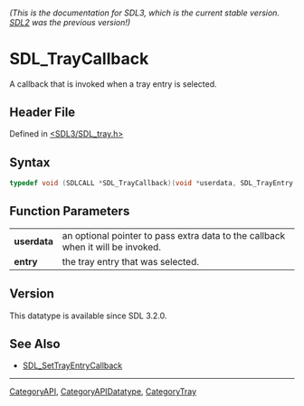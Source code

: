 ###### (This is the documentation for SDL3, which is the current stable version. [SDL2](https://wiki.libsdl.org/SDL2/) was the previous version!)
# SDL_TrayCallback

A callback that is invoked when a tray entry is selected.

## Header File

Defined in [<SDL3/SDL_tray.h>](https://github.com/libsdl-org/SDL/blob/main/include/SDL3/SDL_tray.h)

## Syntax

```c
typedef void (SDLCALL *SDL_TrayCallback)(void *userdata, SDL_TrayEntry *entry);
```

## Function Parameters

|              |                                                                                 |
| ------------ | ------------------------------------------------------------------------------- |
| **userdata** | an optional pointer to pass extra data to the callback when it will be invoked. |
| **entry**    | the tray entry that was selected.                                               |

## Version

This datatype is available since SDL 3.2.0.

## See Also

- [SDL_SetTrayEntryCallback](SDL_SetTrayEntryCallback)

----
[CategoryAPI](CategoryAPI), [CategoryAPIDatatype](CategoryAPIDatatype), [CategoryTray](CategoryTray)

